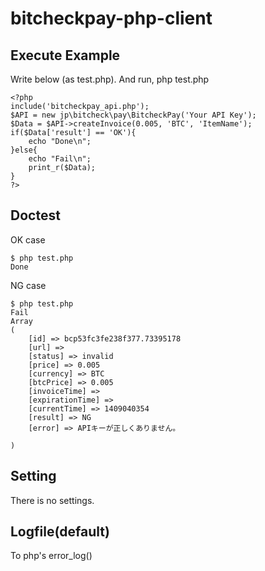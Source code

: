 bitcheckpay-php-client
======================

## Execute Example

Write below (as test.php). And run, php test.php

	<?php
	include('bitcheckpay_api.php');
	$API = new jp\bitcheck\pay\BitcheckPay('Your API Key');
	$Data = $API->createInvoice(0.005, 'BTC', 'ItemName');
	if($Data['result'] == 'OK'){
		echo "Done\n";
	}else{
		echo "Fail\n";
		print_r($Data);
	}
	?>

## Doctest

OK case

	$ php test.php
	Done


NG case

	$ php test.php
	Fail
	Array
	(
	    [id] => bcp53fc3fe238f377.73395178
	    [url] =>
	    [status] => invalid
	    [price] => 0.005
	    [currency] => BTC
	    [btcPrice] => 0.005
	    [invoiceTime] =>
	    [expirationTime] =>
	    [currentTime] => 1409040354
	    [result] => NG
	    [error] => APIキーが正しくありません。

	)


## Setting
There is no settings.

## Logfile(default)
To php's error_log() 
